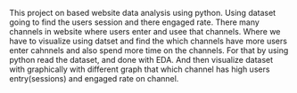 

This project on based website data analysis using python.
Using dataset going to find the users session and there engaged rate.
There many channels in website where users enter and usee that channels.
Where we have to visualize using datset and find the which channels have more users enter cahnnels and also spend more time on the channels.
For that by using python read the dataset, and done with EDA.
And then visualize dataset with graphically with different graph that which channel has high users entry(sessions) and engaged rate on channel.
